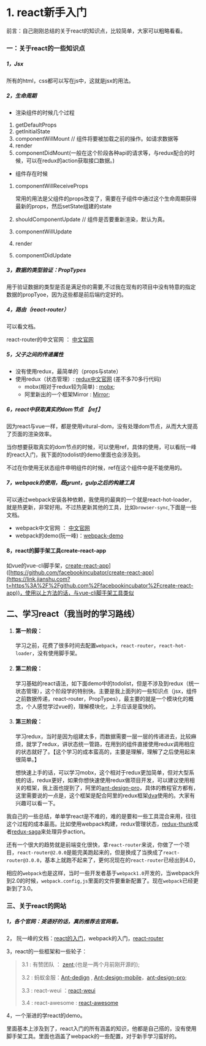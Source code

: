 # 1. react新手入门

 前言：自己刚刚总结的关于react的知识点，比较简单，大家可以粗略看看。

### 一：关于react的一些知识点

##### 1，Jsx

所有的html，css都可以写在js中，这就是jsx的用法。

##### 2，生命周期

- 渲染组件的时候几个过程

1. getDefaultProps
2. getInitialState
3. componentWillMount // 组件将要被加载之前的操作。如请求数据等
4. render
5. componentDidMount(一般在这个阶段各种api的请求等，与redux配合的时候，可以在redux的action获取接口数据。)

- 组件存在时候

1. componentWillReceiveProps

   常用的用法是父组件的props改变了，需要在子组件中通过这个生命周期获得最新的props，然后setState组建的state

2. shouldComponentUpdate // 组件是否要重新渲染，默认为真。

3. componentWillUpdate

4. render

5. componentDidUpdate

##### 3，数据的类型验证：PropTypes

用于验证数据的类型是否是满足你的需要,不过我在现有的项目中没有特意的指定数据的propTyoe，因为这些都是前后端约定好的。

##### 4，路由（react-router）

可以看文档。

react-router的中文官网 ： [中文官网](https://link.jianshu.com?t=http%3A%2F%2Freact-guide.github.io%2Freact-router-cn%2Fdocs%2FAPI.html)

##### 5，父子之间的传递属性

- 没有使用redux，最简单的（props与state）
- 使用redux（状态管理）: [redux中文官网](https://link.jianshu.com?t=http%3A%2F%2Fwww.redux.org.cn%2F) (差不多70多行代码)
  - mobx(相对于redux较为简单) : [mobx](https://link.jianshu.com?t=https%3A%2F%2Fmobx.js.org%2F);
  - 阿里新出的一个框架Mirror : [Mirror](https://link.jianshu.com?t=https%3A%2F%2Fzhuanlan.zhihu.com%2Fp%2F28643798);

##### 6，react中获取真实的dom节点 【ref】

因为react与vue一样，都是使用vitural-dom，没有处理dom节点，从而大大提高了页面的渲染效率。

当你想要获取真实的dom节点的时候，可以使用ref，具体的使用，可以看阮一峰的react入门，我下面的todolist的demo里面也会涉及到。

不过在你使用无状态组件申明组件的时候，ref在这个组件中是不能使用的。

##### 7，webpack的使用，既grunt，gulp之后的构建工具

可以通过webpack安装各种依赖，我使用的最爽的一个就是react-hot-loader，就是热更新，非常好用。不过热更新其他的工具，比如`browser-sync`,下面是一些文档。

- webpack中文官网 ： [中文官网](https://link.jianshu.com?t=https%3A%2F%2Fwebpack-china.org%2F)
- webpack的demo(阮一峰)：[webpack-demo](https://link.jianshu.com?t=https%3A%2F%2Fgithub.com%2Fviviannow%2Fwebpack-ruanyf)

#### 8，react的脚手架工具create-react-app

如vue的vue-cli脚手架，[create-react-app](https://link.jianshu.com?t=%5Bhttps%3A%2F%2Fgithub.com%2Ffacebookincubator%2Fcreate-react-app)]([https://github.com/facebookincubator/create-react-app](https://link.jianshu.com?t=https%3A%2F%2Fgithub.com%2Ffacebookincubator%2Fcreate-react-app))，使用以上方法的话，与vue-cli脚手架工具类似

## 二、学习react（我当时的学习路线）

1. #### 第一阶段：

   学习之前，花费了很多时间去配置`webpack`，`react-router`，`react-hot-loader`，没有使用脚手架。

2. #### 第二阶段：

   学习基础的react语法，如下面demo中的todolist，但是不涉及到redux（统一状态管理），这个阶段学的特别快。主要是我上面列的一些知识点（jsx，组件之前数据传递，react-router，PropTypes），最主要的就是一个模块化的概念，个人感觉学过vue的，理解模块化，上手应该是蛮快的。

3. #### 第三阶段：

   学习redux，当时是因为组建太多，而数据需要一层一层的传递进去，比较麻烦，就学了redux，讲状态统一管路，在用到的组件直接使用redux调用相应的状态就好了。【这个学习的成本蛮高的，主要是理解，理解了之后使用起来很简单。】

   想快速上手的话，可以学习mobx，这个相对于redux更加简单，但对大型系统的话，redux更好，如果你想快速使用redux做项目开发，可以建议使用相关的框架，我上面也提到了，阿里的[ant-design-pro](https://link.jianshu.com?t=https%3A%2F%2Fpro.ant.design%2Findex-cn)，具体的教程官方都有，这里需要说的一点是，这个框架是配合阿里的redux框架[dva](https://link.jianshu.com?t=https%3A%2F%2Fgithub.com%2Fdvajs%2Fdva)使用的。大家有兴趣可以看一下。

我自己的一些总结，单单学react是不难的，难的是要和一些工具混合来用，往往这个过程的成本最高。比如使用webpack构建，redux管理状态，[redux-thunk](https://link.jianshu.com?t=http%3A%2F%2Fwww.redux.org.cn%2F)或者[redux-saga](https://link.jianshu.com?t=http%3A%2F%2Fleonshi.com%2Fredux-saga-in-chinese%2Fdocs%2Fapi%2Findex.html)来处理异步action。

还有一个很大的趋势就是前端变化很快，拿`react-router`来说，你做了一个项目，`react-router@2.0.0`是能完美跑起来的，但是换成了当换成了`react-router@3.0.0`，基本上就跑不起来了，更何况现在的`react-router`已经出到4.0，

相应的`webpack`也是这样，当时一些开发者基于`webpack1.0`开发的，当webpack升到2.0的时候，`webpack.config,js`里面的文件要重新配置了。现在`webpack`已经更新到了3.0。

### 三、关于react的网站

##### 1，各个官网：英语好的话，真的推荐去官网看。

2， 阮一峰的文档：[react的入门](https://link.jianshu.com?t=http%3A%2F%2Fwww.ruanyifeng.com%2Fblog%2F2015%2F03%2Freact.html)，webpack的入门，[react-router](https://link.jianshu.com?t=http%3A%2F%2Fwww.ruanyifeng.com%2Fblog%2F2016%2F05%2Freact_router.html)

3，react的一些框架和一些轮子：

> 3.1 : 有赞团队 ： [zent](https://link.jianshu.com?t=https%3A%2F%2Fwww.youzanyun.com%2Fzanui%2Freact%2Fguides%2Finstall);(也是一两个月前刚开源的);
>
> 3.2 : 蚂蚁金服：[Ant-dedign](https://link.jianshu.com?t=https%3A%2F%2Fant.design%2Fdocs%2Freact%2Fintroduce-cn) , [Ant-design-mobile](https://link.jianshu.com?t=https%3A%2F%2Fmobile.ant.design%2Fdocs%2Freact%2Fintroduce)，[ant-design-pro](https://link.jianshu.com?t=https%3A%2F%2Fpro.ant.design%2Findex-cn);
>
> 3.3 : react-weui ：[react-weui](https://link.jianshu.com?t=https%3A%2F%2Fgithub.com%2Fweui%2Freact-weui)
>
> 3.4 : react-awesome : [react-awesome](https://link.jianshu.com?t=https%3A%2F%2Fgithub.com%2Fenaqx%2Fawesome-react)

4，一个渐进的学react的demo。

里面基本上涉及到了，react入门的所有涵盖的知识，他都是自己搭的，没有使用脚手架工具。里面也涵盖了webpack的一些配置，对于新手学习蛮好的。
